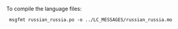To compile the language files:

     msgfmt russian_russia.po -o ../LC_MESSAGES/russian_russia.mo
    
